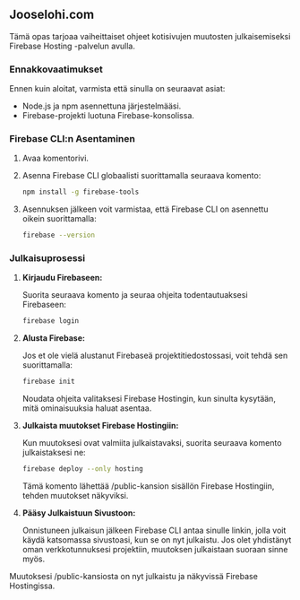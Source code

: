 ## Jooselohi.com

Tämä opas tarjoaa vaiheittaiset ohjeet kotisivujen muutosten julkaisemiseksi Firebase Hosting -palvelun avulla.

### Ennakkovaatimukset

Ennen kuin aloitat, varmista että sinulla on seuraavat asiat:

- Node.js ja npm asennettuna järjestelmääsi.
- Firebase-projekti luotuna Firebase-konsolissa.

### Firebase CLI:n Asentaminen

1. Avaa komentorivi.

2. Asenna Firebase CLI globaalisti suorittamalla seuraava komento:

    ```bash
    npm install -g firebase-tools
    ```

3. Asennuksen jälkeen voit varmistaa, että Firebase CLI on asennettu oikein suorittamalla:

    ```bash
    firebase --version
    ```

### Julkaisuprosessi

1. **Kirjaudu Firebaseen:**

    Suorita seuraava komento ja seuraa ohjeita todentautuaksesi Firebaseen:

    ```bash
    firebase login
    ```

2. **Alusta Firebase:**

    Jos et ole vielä alustanut Firebaseä projektitiedostossasi, voit tehdä sen suorittamalla:

    ```bash
    firebase init
    ```

    Noudata ohjeita valitaksesi Firebase Hostingin, kun sinulta kysytään, mitä ominaisuuksia haluat asentaa.

3. **Julkaista muutokset Firebase Hostingiin:**

    Kun muutoksesi ovat valmiita julkaistavaksi, suorita seuraava komento julkaistaksesi ne:

    ```bash
    firebase deploy --only hosting
    ```

    Tämä komento lähettää /public-kansion sisällön Firebase Hostingiin, tehden muutokset näkyviksi.

4. **Pääsy Julkaistuun Sivustoon:**

    Onnistuneen julkaisun jälkeen Firebase CLI antaa sinulle linkin, jolla voit käydä katsomassa sivustoasi, kun se on nyt julkaistu. Jos olet yhdistänyt oman verkkotunnuksesi projektiin, muutoksen julkaistaan suoraan sinne myös.

Muutoksesi /public-kansiosta on nyt julkaistu ja näkyvissä Firebase Hostingissa.
